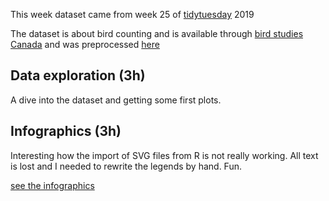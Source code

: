 This week dataset came from week 25 of [tidytuesday](https://github.com/rfordatascience/tidytuesday/tree/master/data/2019/2019-06-18) 2019

The dataset is about bird counting and is available through [bird studies Canada](https://www.birdscanada.org/index.jsp) 
and was preprocessed [here](https://sharleenw.rbind.io/post/hamilton_cbc_part_1/hamilton-christmas-bird-count-part-1/)


## Data exploration (3h)
A dive into the dataset and getting some first plots.

## Infographics (3h)
Interesting how the import of SVG files from R is not really working. All text is lost and I needed to rewrite the legends by hand. Fun.

[see the infographics](https://github.com/aponsero/Rvisualisations_tidytuesday/blob/master/week25_19/infographics/infographic_week25_19.pdf)
